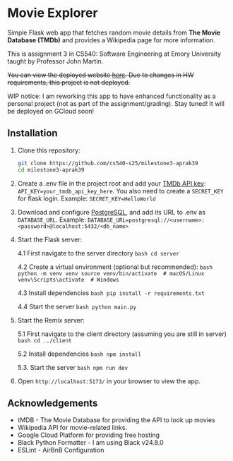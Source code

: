 # Movie Explorer

Simple Flask web app that fetches random movie details from **The Movie Database (TMDb)** and provides a Wikipedia page for more information.

This is assignment 3 in CS540: Software Engineering at Emory University taught by Professor John Martin.

~~You can view the deployed website [here](https://milestone2-aprak39-909886654275.us-east1.run.app/). Due to changes in HW requirements, this project is not deployed.~~

WIP notice: I am reworking this app to have enhanced functionality as a personal project (not as part of the assignment/grading). Stay tuned! It will be deployed on GCloud soon!

## Installation

1. Clone this repository:
   ```bash
   git clone https://github.com/cs540-s25/milestone3-aprak39
   cd milestone3-aprak39
   ```

2. Create a .env file in the project root and add your [TMDb API key](https://developer.themoviedb.org/docs/getting-started):
```API_KEY=your_tmdb_api_key_here```. You also need to create a `SECRET_KEY` for flask login. Example: `SECRET_KEY=HelloWorld`

3. Download and configure [PostgreSQL](https://www.postgresql.org/), and add its URL to .env as `DATABASE_URL`. Example: `DATABASE_URL=postgresql://<username>:<password>@localhost:5432/<db_name>`

4. Start the Flask server:

    4.1 First navigate to the server directory
        ```bash
        cd server
        ```

    4.2 Create a virtual environment (optional but recommended):
        ```bash
        python -m venv venv
        source venv/bin/activate  # macOS/Linux
        venv\Scripts\activate  # Windows
        ```

    4.3 Install dependencies
        ```bash
        pip install -r requirements.txt
        ```

    4.4 Start the server
        ```bash
        python main.py
        ```


5. Start the Remix server:

    5.1 First navigate to the client directory (assuming you are still in server)
        ```bash
        cd ../client
        ```
    
    5.2 Install dependencies
        ```bash
        npm install
        ```

    5.3. Start the server
        ```bash
        npm run dev
        ```

6. Open `http://localhost:5173/` in your browser to view the app.

## Acknowledgements
- tMDB - The Movie Database for providing the API to look up movies
- Wikipedia API for movie-related links.
- Google Cloud Platform for providing free hosting
- Black Python Formatter - I am using Black v24.8.0
- ESLint - AirBnB Configuration
